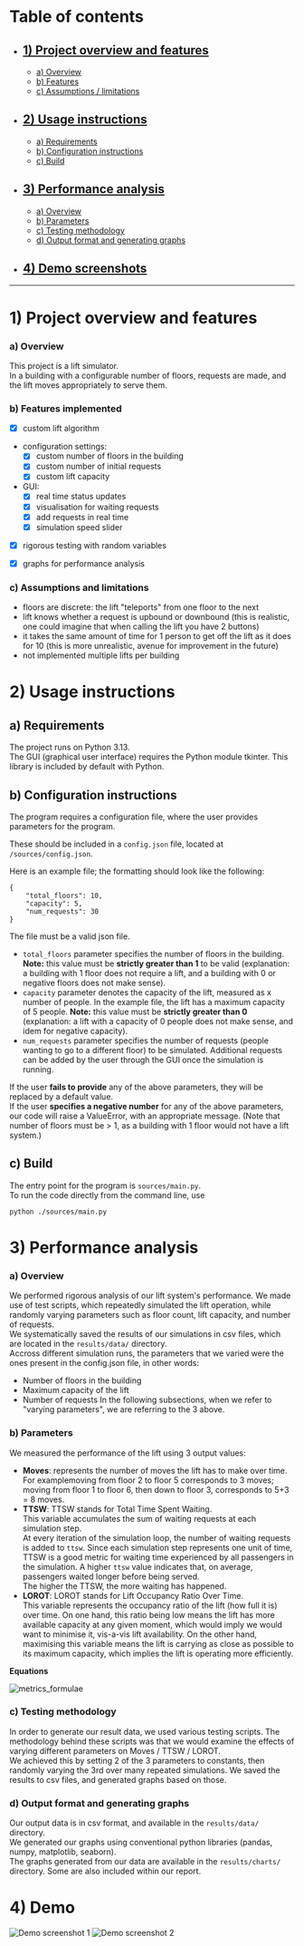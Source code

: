 # Table of contents

- ## [1) Project overview and features](#1-project-overview-and-features-1)
    - [a) Overview](#a-overview)
    - [b) Features](#b-features-implemented)
    - [c) Assumptions / limitations](#c-assumptions-and-limitations)

- ## [2) Usage instructions](#2-usage-instructions-1)
    - [a) Requirements](#a-requirements)
    - [b) Configuration instructions](#b-configuration-instructions)
    - [c) Build](#c-build)

- ## [3) Performance analysis](#3-performance-analysis-1)
    - [a) Overview](#a-overview)
    - [b) Parameters](#b-parameters)
    - [c) Testing methodology](#c-testing-methodology)
    - [d) Output format and generating graphs](#d-output-format-and-generating-graphs)

- ## [4) Demo screenshots](#4-demo)


---







# 1) Project overview and features

### a) Overview
This project is a lift simulator.  
In a building with a configurable number of floors, requests are made, and the lift moves appropriately to serve them.  

### b) Features implemented
- [x] custom lift algorithm
- configuration settings:
    - [x] custom number of floors in the building
    - [x] custom number of initial requests
    - [x] custom lift capacity
- GUI:
    - [x] real time status updates
    - [x] visualisation for waiting requests
    - [x] add requests in real time
    - [x] simulation speed slider
- [x] rigorous testing with random variables
- [x] graphs for performance analysis


### c) Assumptions and limitations
- floors are discrete: the lift "teleports" from one floor to the next
- lift knows whether a request is upbound or downbound (this is realistic, one could imagine that when calling the lift you have 2 buttons)
- it takes the same amount of time for 1 person to get off the lift as it does for 10 (this is more unrealistic, avenue for improvement in the future)
- not implemented multiple lifts per building



# 2) Usage instructions

## a) Requirements

The project runs on Python 3.13.  
The GUI (graphical user interface) requires the Python module tkinter. This library is included by default with Python.


## b) Configuration instructions

The program requires a configuration file, where the user provides parameters for the program.  

These should be included in a `config.json` file, located at `/sources/config.json`.  

Here is an example file; the formatting should look like the following:  
```
{
    "total_floors": 10,
    "capacity": 5,
    "num_requests": 30
}
```
The file must be a valid json file.  

- `total_floors` parameter specifies the number of floors in the building. **Note:** this value must be **strictly greater than 1** to be valid (explanation: a building with 1 floor does not require a lift, and a building with 0 or negative floors does not make sense).  
- `capacity` parameter denotes the capacity of the lift, measured as x number of people. In the example file, the lift has a maximum capacity of 5 people. **Note:** this value must be **strictly greater than 0** (explanation: a lift with a capacity of 0 people does not make sense, and idem for negative capacity).
- `num_requests` parameter specifies the number of requests (people wanting to go to a different floor) to be simulated. Additional requests can be added by the user through the GUI once the simulation is running.    

If the user **fails to provide** any of the above parameters, they will be replaced by a default value.  
If the user **specifies a negative number** for any of the above parameters, our code will raise a ValueError, with an appropriate message. (Note that number of floors must be > 1, as a building with 1 floor would not have a lift system.)  


## c) Build

The entry point for the program is `sources/main.py`.  
To run the code directly from the command line, use
```
python ./sources/main.py
```
















# 3) Performance analysis

### a) Overview  
We performed rigorous analysis of our lift system's performance. We made use of test scripts, which repeatedly simulated the lift operation, while randomly varying parameters such as floor count, lift capacity, and number of requests.  
We systematically saved the results of our simulations in csv files, which are located in the `results/data/` directory.  
Accross different simulation runs, the parameters that we varied were the ones present in the config.json file, in other words:
- Number of floors in the building
- Maximum capacity of the lift 
- Number of requests
In the following subsections, when we refer to "varying parameters", we are referring to the 3 above.

### b) Parameters

We measured the performance of the lift using 3 output values:
- **Moves**: represents the number of moves the lift has to make over time.  
For examplemoving from floor 2 to floor 5 corresponds to 3 moves; moving from floor 1 to floor 6, then down to floor 3, corresponds to 5+3 = 8 moves.
- **TTSW**: TTSW stands for Total Time Spent Waiting.  
This variable accumulates the sum of waiting requests at each simulation step.  
At every iteration of the simulation loop, the number of waiting requests is added to `ttsw`. Since each simulation step represents one unit of time, TTSW is a good metric for waiting time experienced by all passengers in the simulation.
A higher `ttsw` value indicates that, on average, passengers waited longer before being served.  
The higher the TTSW, the more waiting has happened. 
- **LOROT**: LOROT stands for Lift Occupancy Ratio Over Time.  
This variable represents the occupancy ratio of the lift (how full it is) over time. On one hand, this ratio being low means the lift has more available capacity at any given moment, which would imply we would want to minimise it, vis-a-vis lift availability. On the other hand, maximising this variable means the lift is carrying as close as possible to its maximum capacity, which implies the lift is operating more efficiently.

**Equations**  

![metrics_formulae](images/metrics_formulae.png)


### c) Testing methodology

In order to generate our result data, we used various testing scripts. The methodology behind these scripts was that we would examine the effects of varying different parameters on Moves / TTSW / LOROT.  
We achieved this by setting 2 of the 3 parameters to constants, then randomly varying the 3rd over many repeated simulations. We saved the results to csv files, and generated graphs based on those.  

### d) Output format and generating graphs

Our output data is in csv format, and available in the `results/data/` directory.  
We generated our graphs using conventional python libraries (pandas, numpy, matplotlib, seaborn).  
The graphs generated from our data are available in the `results/charts/` directory. Some are also included within our report.










# 4) Demo

![Demo screenshot 1](images/demo_screenshots/demo1.png)
![Demo screenshot 2](images/demo_screenshots/demo2.png)
